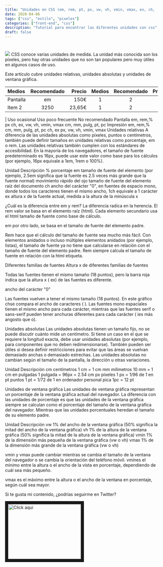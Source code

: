 ```yaml
---
title: "Unidades en CSS (em, rem, pt, px, vw, vh, vmin, vmax, ex, ch, ...)"
date: 2020-04-06
tags: ["css", "estilo", "pixeles"]
categories: ["front-end", "css"]
description: "Tutorial para encontrar las diferentes unidades con css"
draft: false
---
```

#  
![](https://miro.medium.com/max/840/1*SKjEotIqtQ3P0MrBLbncMg.jpeg)
CSS conoce varias unidades de medida. La unidad más conocida son los píxeles, pero hay otras unidades que no son tan populares pero muy útiles en algunos casos de uso.

Este artículo cubre unidades relativas, unidades absolutas y unidades de ventana gráfica.

| Medios    | Recomendado | Precio | Medios | Recomendado | Precio |
| :------- | :------: | -----: | :------: | :------: | -----: |
| Pantalla   | em      | 150€   | 1 | 2 | 3 |
| Item 2   | 3250     | 23,65€ | 1 | 2 | 3 |
|
Uso ocasional	Uso poco frecuente	No recomendado
Pantalla	em, rem,%	px	ch, ex, vw, vh, vmin, vmax	cm, mm, pulg, pt, pc
Impresión	em, rem,%	cm, mm, pulg, pt, pc	ch, ex	px, vw, vh, vmin, vmax
Unidades relativas
A diferencia de las unidades absolutas como píxeles, puntos o centímetros, también puede definir tamaños en unidades relativas como porcentaje, em o rem.
Las unidades relativas también cumplen con los estándares de accesibilidad.
En la mayoría de los navegadores, el tamaño de fuente predeterminado es 16px, puede usar este valor como base para los cálculos (por ejemplo, 16px equivale a 1em, 1rem o 100%).

Unidad	Descripción
%	porcentaje
em	tamaño de fuente del elemento (por ejemplo, 2.5em significa que la fuente es 2.5 veces más grande que la fuente normal)
movimiento rápido del ojo	tamaño de fuente del elemento raíz del documento
ch	ancho del carácter "0", en fuentes de espacio mono, donde todos los caracteres tienen el mismo ancho, 1ch equivale a 1 carácter
ex	altura x de la fuente actual, medida a la altura de la minúscula x


¿Cuál es la diferencia entre em y rem?
La diferencia radica en la herencia. El rem valor se basa en el elemento raíz (html). Cada elemento secundario usa el html tamaño de fuente como base de cálculo.

em por otro lado, se basa en el tamaño de fuente del elemento padre.

Rem hace que el cálculo del tamaño de fuente sea mucho más fácil. Con elementos anidados o incluso múltiples elementos anidados (por ejemplo, listas), el tamaño de fuente ya no tiene que calcularse en relación con el tamaño de fuente del elemento padre. Rem siempre calcula el tamaño de fuente en relación con la html etiqueta.

Diferentes familias de fuentes
Altura x de diferentes familias de fuentes

Todas las fuentes tienen el mismo tamaño (18 puntos), pero la barra roja indica que la altura x ( ex) de las fuentes es diferente.

ancho del carácter "0"

Las fuentes vuelven a tener el mismo tamaño (18 puntos). En este gráfico chse compara el ancho de caracteres ( ). Las fuentes mono espaciales tienen el mismo ancho para cada carácter, mientras que las fuentes serif o sans-serif pueden tener anchuras diferentes para cada carácter ( ies más angosto que o).

Unidades absolutas
Las unidades absolutas tienen un tamaño fijo, no se puede discutir cuánto mide un centímetro. Si tiene un caso en el que se requiere la longitud exacta, debe usar unidades absolutas (por ejemplo, para componentes que no deben redimensionarse). También pueden ser útiles si desea definir restricciones para evitar que las áreas se vuelvan demasiado anchas o demasiado estrechas. Las unidades absolutas no cambian según el tamaño de la pantalla, la dirección u otras variaciones.

Unidad	Descripción	
cm	centímetros	1 cm = 1 cm
mm	milímetros	10 mm = 1 cm
en	pulgadas	1 pulgada = 96px = 2.54 cm
px	píxeles	1 px = 1/96 de 1 en
pt	puntos	1 pt = 1/72 de 1 en
ordenador personal	pica	1pc = 12 pt


Unidades de ventana gráfica
Las unidades de ventana gráfica representan un porcentaje de la ventana gráfica actual del navegador.
La diferencia con las unidades de porcentaje es que las unidades de la ventana gráfica siempre se calculan como el porcentaje del tamaño de la ventana gráfica del navegador. Mientras que las unidades porcentuales heredan el tamaño de su elemento padre.

Unidad	Descripción
vw	1% del ancho de la ventana gráfica (50% significa la mitad del ancho de la ventana gráfica)
vh	1% de la altura de la ventana gráfica (50% significa la mitad de la altura de la ventana gráfica)
vmin	1% de la dimensión más pequeña de la ventana gráfica (vw o vh)
vmax	1% de la dimensión más grande de la ventana gráfica (vw o vh)


vmin y vmax puede cambiar mientras se cambia el tamaño de la ventana del navegador o se cambia la orientación del teléfono móvil.
vmines el mínimo entre la altura o el ancho de la vista en porcentaje, dependiendo de cuál sea más pequeño.

vmax es el máximo entre la altura o el ancho de la ventana en porcentaje, según cuál sea mayor.

Si te gusta mi contenido, ¿podrías seguirme en Twitter? 



<a href="http://www.youtube.com/watch?v=ow7YMKnHZMQ" target="_blank"><img src="http://img.youtube.com/vi/ow7YMKnHZMQ/0.jpg" 
alt="Click aqui" width="240" height="180" border="10" /></a>

